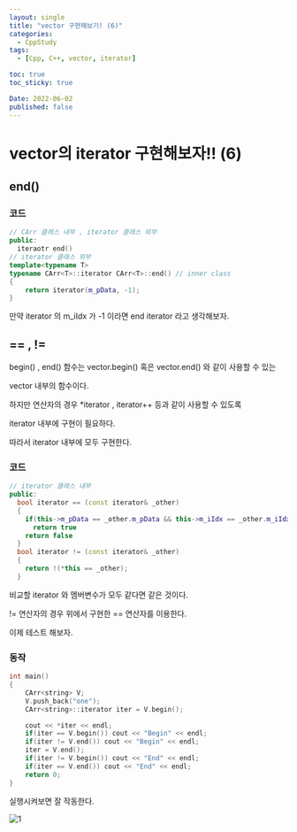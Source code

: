 ```yaml
---
layout: single
title: "vector 구현해보기! (6)"
categories:
  - CppStudy
tags:
  - [Cpp, C++, vector, iterator]

toc: true
toc_sticky: true

Date: 2022-06-02
published: false
---
```


# vector의 iterator 구현해보자!! (6)

## end()
### 코드
```cpp
// CArr 클래스 내부 , iterator 클래스 외부
public:
  iteraotr end()
// iterator 클래스 외부
template<typename T>
typename CArr<T>::iterator CArr<T>::end() // inner class 
{
    return iterator(m_pData, -1);
}
```

만약 iterator 의 m_iIdx 가 -1 이라면 end iterator 라고 생각해보자.

## == , !=

begin() , end() 함수는 vector.begin() 혹은 vector.end() 와 같이 사용할 수 있는

vector 내부의 함수이다.

하지만 연산자의 경우 \*iterator , iterator++ 등과 같이 사용할 수 있도록

iterator 내부에 구현이 필요하다.

따라서 iterator 내부에 모두 구현한다.

### 코드
```cpp
// iterator 클래스 내부
public:
  bool iterator == (const iterator& _other)
  {
    if(this->m_pData == _other.m_pData && this->m_iIdx == _other.m_iIdx)
      return true
    return false
  }
  bool iterator != (const iterator& _other)
  {
    return !(*this == _other);
  }
```

비교할 iterator 와 멤버변수가 모두 같다면 같은 것이다.

!= 연산자의 경우 위에서 구현한 == 연산자를 이용한다.

이제 테스트 해보자.

### 동작
```cpp
int main()
{
    CArr<string> V;
    V.push_back("one");
    CArr<string>::iterator iter = V.begin();

    cout << *iter << endl;
    if(iter == V.begin()) cout << "Begin" << endl;
    if(iter != V.end()) cout << "Begin" << endl;
    iter = V.end();
    if(iter != V.begin()) cout << "End" << endl;
    if(iter == V.end()) cout << "End" << endl;
    return 0;
}
```

실행시켜보면 잘 작동한다.

![1](https://user-images.githubusercontent.com/87271529/171606584-96c4f9f4-c341-4053-af0d-21e9461ada9a.png)

